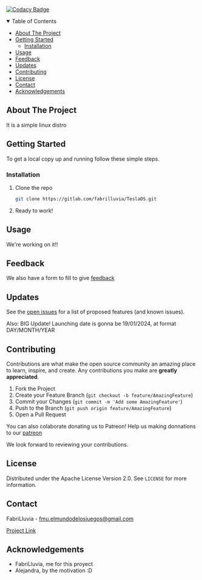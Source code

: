 [![Codacy Badge](https://app.codacy.com/project/badge/Grade/a73eda5c5c164bb0bb46f5c6d4470f82)](https://app.codacy.com/gh/FabriLluvia/Linux-TeslaOS/dashboard?utm_source=gh&utm_medium=referral&utm_content=&utm_campaign=Badge_grade)

<details open="open">
<summary>Table of Contents</summary>

- [About The Project](#about-the-project)
- [Getting Started](#getting-started)
  - [Installation](#installation)
- [Usage](#usage)
- [Feedback](#feedback)
- [Updates](#updates)
- [Contributing](#contributing)
- [License](#license)
- [Contact](#contact)
- [Acknowledgements](#acknowledgements)

</details>




<!-- ABOUT THE PROJECT -->
## About The Project

It is a simple linux distro

<!-- GETTING STARTED -->
## Getting Started

To get a local copy up and running follow these simple steps.

### Installation

1. Clone the repo
   ```sh
   git clone https://gitlab.com/fabrilluvia/TeslaOS.git

   ```
2. Ready to work!


<!-- USAGE EXAMPLES -->
## Usage

We're working on it!!

## Feedback

We also have a form to fill to give [feedback](https://forms.gle/VRVUJ2GePC5YFnwR6)



<!-- Updates -->
## Updates

See the [open issues](https://gitlab.com/fabrilluvia/TeslaOS/-/issues) for a list of proposed features (and known issues).

Also: BIG Update!
Launching date is gonna be 19/01/2024, at format DAY/MONTH/YEAR



<!-- CONTRIBUTING -->
## Contributing

Contributions are what make the open source community an amazing place to learn, inspire, and create. Any contributions you make are **greatly appreciated**.

1. Fork the Project
2. Create your Feature Branch (`git checkout -b feature/AmazingFeature`)
3. Commit your Changes (`git commit -m 'Add some AmazingFeature'`)
4. Push to the Branch (`git push origin feature/AmazingFeature`)
5. Open a Pull Request

You can also colaborate donating us to Patreon! 
Help us making donnations to our [patreon](https://patreon.com/user?u=56529246&utm_medium=clipboard_copy&utm_source=copyLink&utm_campaign=creatorshare_creator&utm_content=join_link)



We look forward to reviewing your contributions.




<!-- LICENSE -->
## License

Distributed under the Apache License Version 2.0. See `LICENSE` for more information.



<!-- CONTACT -->
## Contact

FabriLluvia - fmu.elmundodelosjuegos@gmail.com

[Project Link](https://github.com/fabrilluvia/Linux-TeslaOS)



<!-- ACKNOWLEDGEMENTS -->
## Acknowledgements

* FabriLluvia, me for this proyect
* Alejandra, by the motivation :D

